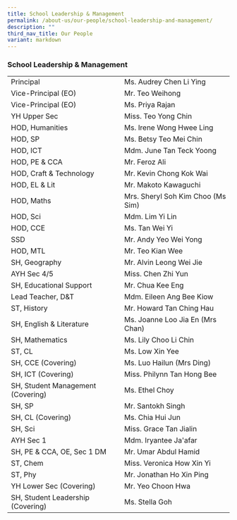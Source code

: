 ```yaml
---
title: School Leadership & Management
permalink: /about-us/our-people/school-leadership-and-management/
description: ""
third_nav_title: Our People
variant: markdown
---
```

### School Leadership & Management

|  	|  	|
|---	|---	|
| Principal 	| Ms. Audrey Chen Li Ying 	|
| Vice-Principal (EO) 	| Mr. Teo Weihong 	|
| Vice-Principal (EO) 	| Ms. Priya Rajan 	|
| YH Upper Sec| Miss. Teo Yong Chin	|
| HOD, Humanities 	| Ms. Irene Wong Hwee Ling	|
| HOD, SP| Ms. Betsy Teo Mei Chin 	|
| HOD, ICT 	| Mdm. June Tan Teck Yoong 	|
| HOD, PE & CCA 	| Mr. Feroz Ali 	|
| HOD, Craft & Technology 	| Mr. Kevin Chong Kok Wai	|
| HOD, EL & Lit 	| Mr. Makoto Kawaguchi 	|
| HOD, Maths 	| Mrs. Sheryl Soh Kim Choo (Ms Sim) 	|
| HOD, Sci	| Mdm. Lim Yi Lin 	|
| HOD, CCE 	| Ms. Tan Wei Yi  	|
| SSD	| Mr. Andy Yeo Wei Yong 	|
| HOD, MTL  	| Mr. Teo Kian Wee 	|
| SH, Geography 	| Mr. Alvin Leong Wei Jie 	|
| AYH Sec	4/5 | Miss. Chen Zhi Yun	|
| SH, Educational Support 	| Mr. Chua Kee Eng 	|
| Lead Teacher, D&T 	| Mdm. Eileen Ang Bee Kiow	|
| ST, History	| Mr. Howard Tan Ching Hau 	|
| SH, English & Literature 	| Ms. Joanne Loo Jia En (Mrs Chan)	|
| SH, Mathematics 	| Ms. Lily Choo Li Chin 	|
| ST, CL	| Ms. Low Xin Yee 	|
| SH, CCE (Covering)	| Ms. Luo Hailun (Mrs Ding) 	|
| SH, ICT (Covering) 	| Miss. Philynn Tan Hong Bee 	|
| SH, Student Management (Covering) 	| Ms. Ethel Choy 	|
| SH, SP	| Mr. Santokh Singh 	|
| SH, CL (Covering) 	| Ms. Chia Hui Jun 	|
| SH, Sci	| Miss. Grace Tan Jialin 	|
| AYH  Sec 1	| Mdm. Iryantee Ja'afar |
| SH, PE & CCA, OE, Sec 1 DM	| Mr. Umar Abdul Hamid 	|
| ST, Chem	| Miss. Veronica How Xin Yi 	|
| ST, Phy	| Mr. Jonathan Ho Xin Ping  	|
| YH Lower Sec (Covering) | Mr. Yeo Choon Hwa 	|
| SH, Student Leadership (Covering)	| Ms. Stella Goh	|